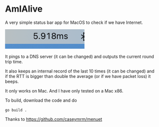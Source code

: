 # AmIAlive

A very simple status bar app for MacOS to check if we have Internet. 

![example](example.png)

It pings to a DNS server (it can be changed) and outputs the current round trip time. 

It also keeps an internal record of the last 10 times (it can be changed) and if the RTT is bigger than double the average (or if we have packet loss) it beeps.

It only works on Mac. And I have only tested on a Mac x86.

To build, download the code and do

`go build .`

Thanks to https://github.com/caseymrm/menuet

